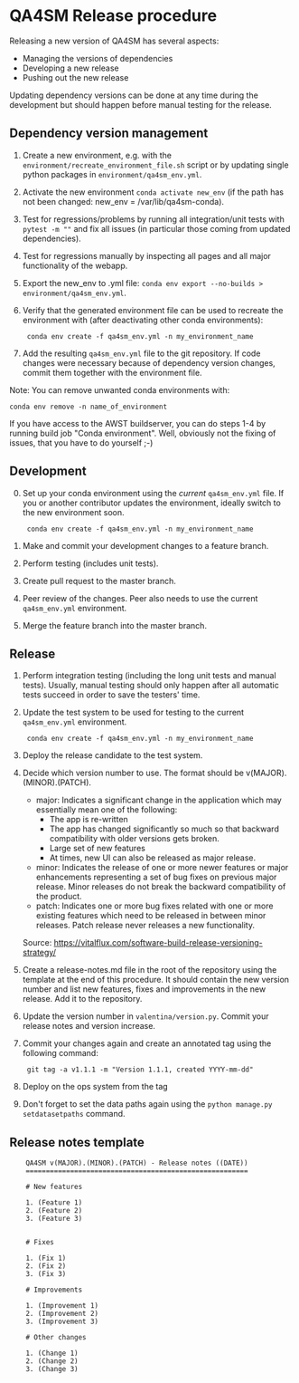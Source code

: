 # QA4SM Release procedure

Releasing a new version of QA4SM has several aspects:

- Managing the versions of dependencies
- Developing a new release
- Pushing out the new release

Updating dependency versions can be done at any time during the development but should happen before manual testing for the release.

## Dependency version management

1. Create a new environment, e.g. with the `environment/recreate_environment_file.sh` script or by updating single python packages in `environment/qa4sm_env.yml`.
2. Activate the new environment `conda activate new_env` (if the path has not been changed: new_env = /var/lib/qa4sm-conda).
3. Test for regressions/problems by running all integration/unit tests with `pytest -m ""` and fix all issues (in particular those coming from updated dependencies).
4. Test for regressions manually by inspecting all pages and all major functionality of the webapp.
5. Export the new_env to .yml file: `conda env export --no-builds > environment/qa4sm_env.yml`.
6. Verify that the generated environment file can be used to recreate the environment with (after deactivating other conda environments):

        conda env create -f qa4sm_env.yml -n my_environment_name

7. Add the resulting `qa4sm_env.yml` file to the git repository. If code changes were necessary because of dependency version changes, commit them together with the environment file.

Note: You can remove unwanted conda environments with:

    conda env remove -n name_of_environment

If you have access to the AWST buildserver, you can do steps 1-4 by running build job "Conda environment". Well, obviously not the fixing of issues, that you have to do yourself ;-)

## Development

0. Set up your conda environment using the *current* `qa4sm_env.yml` file. If you or another contributor updates the environment, ideally switch to the new environment soon.

        conda env create -f qa4sm_env.yml -n my_environment_name

1. Make and commit your development changes to a feature branch.
2. Perform testing (includes unit tests).
3. Create pull request to the master branch.
4. Peer review of the changes. Peer also needs to use the current `qa4sm_env.yml` environment.
5. Merge the feature branch into the master branch.

## Release

1. Perform integration testing (including the long unit tests and manual tests). Usually, manual testing should only happen after all automatic tests succeed in order to save the testers' time.
2. Update the test system to be used for testing to the current `qa4sm_env.yml` environment.

        conda env create -f qa4sm_env.yml -n my_environment_name

3. Deploy the release candidate to the test system.

4. Decide which version number to use. The format should be v(MAJOR).(MINOR).(PATCH).
    * major: Indicates a significant change in the application which may essentially mean one of the following:
        * The app is re-written
        * The app has changed significantly so much so that backward compatibility with older versions gets broken.
        * Large set of new features
        * At times, new UI can also be released as major release.
    * minor: Indicates the release of one or more newer features or major enhancements representing a set of bug fixes on previous major release. Minor releases do not break the backward compatibility of the product.
    * patch: Indicates one or more bug fixes related with one or more existing features which need to be released in between minor releases. Patch release never releases a new functionality.

    Source: <https://vitalflux.com/software-build-release-versioning-strategy/>

5. Create a release-notes.md file in the root of the repository using the template at the end of this procedure. It should contain the new version number and list new features, fixes and improvements in the new release. Add it to the repository.

6. Update the version number in `valentina/version.py`. Commit your release notes and version increase.

7. Commit your changes again and create an annotated tag using the following command:

        git tag -a v1.1.1 -m "Version 1.1.1, created YYYY-mm-dd"

8. Deploy on the ops system from the tag
9. Don't forget to set the data paths again using the `python manage.py setdatasetpaths` command.


## Release notes template

        QA4SM v(MAJOR).(MINOR).(PATCH) - Release notes ((DATE))
        =======================================================

        # New features

        1. (Feature 1)
        2. (Feature 2)
        3. (Feature 3)


        # Fixes

        1. (Fix 1)
        2. (Fix 2)
        3. (Fix 3)

        # Improvements

        1. (Improvement 1)
        2. (Improvement 2)
        3. (Improvement 3)

        # Other changes

        1. (Change 1)
        2. (Change 2)
        3. (Change 3)
